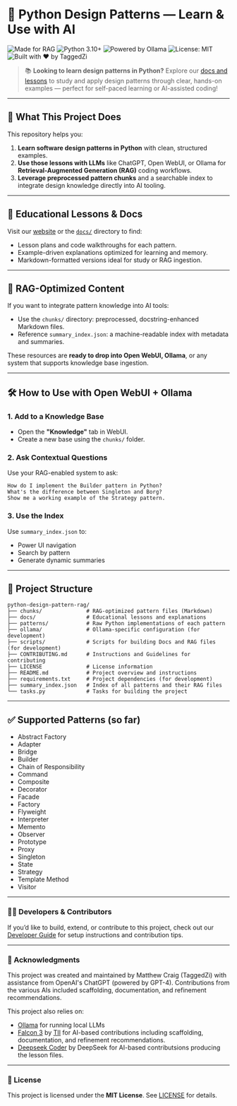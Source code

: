 # 🧠 Python Design Patterns — Learn & Use with AI

![Made for RAG](https://img.shields.io/badge/RAG-Ready-blueviolet)
![Python 3.10+](https://img.shields.io/badge/python-3.10+-blue)
![Powered by Ollama](https://img.shields.io/badge/Ollama-Compatible-blue)
![License: MIT](https://img.shields.io/badge/License-MIT-green.svg)
![Built with ❤️ by TaggedZi](https://img.shields.io/badge/built%20with-%E2%9D%A4%EF%B8%8F%20by%20TaggedZi-orange)

> 📚 **Looking to learn design patterns in Python?**
> Explore our [docs and lessons](https://taggedzi.github.io/python-design-pattern-rag/) to study and apply design patterns through clear, hands-on examples — perfect for self-paced learning or AI-assisted coding!

---

## 📌 What This Project Does

This repository helps you:

1. **Learn software design patterns in Python** with clean, structured examples.
2. **Use those lessons with LLMs** like ChatGPT, Open WebUI, or Ollama for **Retrieval-Augmented Generation (RAG)** coding workflows.
3. **Leverage preprocessed pattern chunks** and a searchable index to integrate design knowledge directly into AI tooling.

---

## 🏫 Educational Lessons & Docs

Visit our [website](https://taggedzi.github.io/python-design-pattern-rag/) or the [`docs/`](docs/) directory to find:

* Lesson plans and code walkthroughs for each pattern.
* Example-driven explanations optimized for learning and memory.
* Markdown-formatted versions ideal for study or RAG ingestion.

---

## 🔄 RAG-Optimized Content

If you want to integrate pattern knowledge into AI tools:

* Use the `chunks/` directory: preprocessed, docstring-enhanced Markdown files.
* Reference `summary_index.json`: a machine-readable index with metadata and summaries.

These resources are **ready to drop into Open WebUI, Ollama**, or any system that supports knowledge base ingestion.

---

## 🛠 How to Use with Open WebUI + Ollama

### 1. Add to a Knowledge Base

* Open the **"Knowledge"** tab in WebUI.
* Create a new base using the `chunks/` folder.

### 2. Ask Contextual Questions

Use your RAG-enabled system to ask:

```text
How do I implement the Builder pattern in Python?
What's the difference between Singleton and Borg?
Show me a working example of the Strategy pattern.
```

### 3. Use the Index

Use `summary_index.json` to:

* Power UI navigation
* Search by pattern
* Generate dynamic summaries

---

## 📁 Project Structure

```text
python-design-pattern-rag/
├── chunks/              # RAG-optimized pattern files (Markdown)
├── docs/                # Educational lessons and explanations
├── patterns/            # Raw Python implementations of each pattern
├── ollama/              # Ollama-specific configuration (for development)
├── scripts/             # Scripts for building Docs and RAG files (for development)
├── CONTRIBUTING.md      # Instructions and Guidelines for contributing
├── LICENSE              # License information
├── README.md            # Project overview and instructions
├── requirements.txt     # Project dependencies (for development)
├── summary_index.json   # Index of all patterns and their RAG files
└── tasks.py             # Tasks for building the project
```

---

## ✅ Supported Patterns (so far)

* Abstract Factory
* Adapter
* Bridge
* Builder
* Chain of Responsibility
* Command
* Composite
* Decorator
* Facade
* Factory
* Flyweight
* Interpreter
* Memento
* Observer
* Prototype
* Proxy
* Singleton
* State
* Strategy
* Template Method
* Visitor

---

### 👩‍💻 Developers & Contributors

If you’d like to build, extend, or contribute to this project, check out our [Developer Guide](CONTRIBUTING.md) for setup instructions and contribution tips.

---

### 🙏 Acknowledgments

This project was created and maintained by Matthew Craig (TaggedZi) with assistance from OpenAI's ChatGPT (powered by GPT-4). Contributions from the various AIs included scaffolding, documentation, and refinement recommendations.

This project also relies on:

* [Ollama](https://ollama.com) for running local LLMs
* [Falcon 3](https://ollama.com/library/falcon3) by [TII](https://www.tii.ae/ai-and-digital-science) for AI-based contributions including scaffolding, documentation, and refinement recommendations.
* [Deepseek Coder](https://ollama.com/library/deepseek-coder) by DeepSeek for AI-based contributsions producing the lesson files.

---

### 📄 License

This project is licensed under the **MIT License**. See [LICENSE](./LICENSE) for details.

